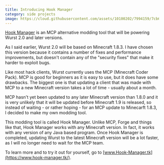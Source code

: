 ```yaml
---
title: Introducing Hook Manager
category: side projects
image: https://cloud.githubusercontent.com/assets/10100202/7994159/7cb66bb4-0b0b-11e5-9f1d-0e8a6becd5fc.jpg
---
```

<a href="https://www.hook-manager.tk/">Hook Manager</a>
is an MCP alternative modding tool that will be powering Wurst 2.0 and later versions.

As I said earlier, Wurst 2.0 will be based on Minecraft 1.8.3. I have chosen this version because it contains a number of fixes and performance improvements, but doesn't contain any of the "security fixes" that make it harder to exploit bugs.

Like most hack clients, Wurst currently uses the MCP (Minecraft Coder Pack). MCP is good for beginners as it is easy to use, but it does have some drawbacks. The biggest one is that updating a client that was made with MCP to a new Minecraft version takes a lot of time - usually about a month.
<!--read more-->

MCP hasn't yet been updated to any later Minecraft version than 1.8.0 and it is very unlikely that it will be updated before Minecraft 1.9 is released, so instead of waiting - or rather hoping - for an MCP update to Minecarft 1.8.3, I decided to make my own modding tool.

This modding tool is called Hook Manager. Unlike MCP, Forge and things like that, Hook Manager works with any Minecraft version. In fact, it works with any version of any Java based program. Once Hook Manager is completed, updating Wurst to the latest Minecraft version will be a lot faster, as I will no longer need to wait for the MCP team.

To learn more and to try it out for yourself, go to [www.Hook-Manager.tk](https://www.hook-manager.tk/).
